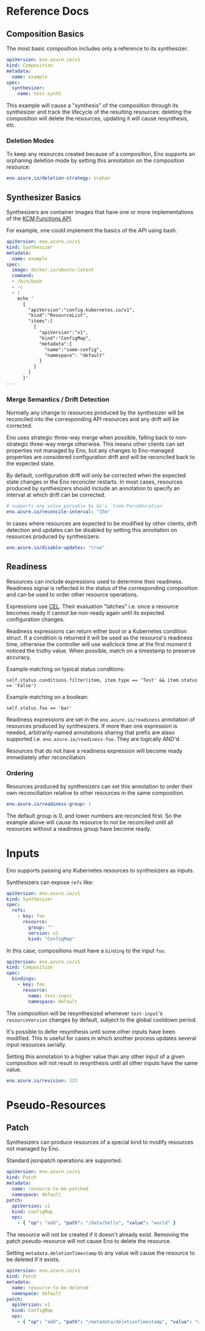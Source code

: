 # Reference Docs

## Composition Basics

The most basic composition includes only a reference to its synthesizer.

```yaml
apiVersion: eno.azure.io/v1
kind: Composition
metadata:
  name: example
spec:
  synthesizer:
    name: test-synth
```

This example will cause a "synthesis" of the composition through its synthesizer
and track the lifecycle of the resulting resources:
deleting the composition will delete the resources,
updating it will cause resynthesis, etc.

### Deletion Modes

To keep any resources created because of a composition,
Eno supports an orphaning deletion mode by setting this annotation on the composition resource:

```yaml
eno.azure.io/deletion-strategy: orphan
```

## Synthesizer Basics

Synthesizers are container images that have one or more implementations of the [KCM Functions API](https://github.com/kubernetes-sigs/kustomize/blob/master/cmd/config/docs/api-conventions/functions-spec.md).

For example, one could implement the basics of the API using bash.

```yaml
apiVersion: eno.azure.io/v1
kind: Synthesizer
metadata:
  name: example
spec:
  image: docker.io/ubuntu:latest
  command:
  - /bin/bash
  - -c
  - |
    echo '
      {
        "apiVersion":"config.kubernetes.io/v1",
        "kind":"ResourceList",
        "items":[
          {
            "apiVersion":"v1",
            "kind":"ConfigMap",
            "metadata":{
              "name":"some-config",
              "namespace": "default"
            }
          }
        ]
      }'
---
```

### Merge Semantics / Drift Detection

Normally any change to resources produced by the synthesizer will be reconciled into the corresponding API resources and any drift will be corrected.

Eno uses strategic three-way merge when possible, falling back to non-strategic three-way merge otherwise.
This means other clients can set properties not managed by Eno,
but any changes to Eno-managed properties are considered configuration drift and will be reconciled back to the expected state.

By default, configuration drift will only be corrected when the expected state changes or the Eno reconciler restarts.
In most cases, resources produced by synthesizers should include an annotation to specify an interval at which drift can be corrected.

```yaml
# supports any value parsable by Go's `time.ParseDuration`
eno.azure.io/reconcile-interval: "15m"
```

In cases where resources are expected to be modified by other clients, drift detection and updates can be disabled by setting this annotation on resources produced by synthesizers:

```yaml
eno.azure.io/disable-updates: "true"
```

## Readiness

Resources can include expressions used to determine their readiness.
Readiness signal is reflected in the status of the corresponding composition and can be used to order other resource operations.

Expressions use [CEL](https://github.com/google/cel-go).
Their evaluation "latches" i.e. once a resource becomes ready it cannot be non-ready again until its expected configuration changes. 

Readiness expressions can return either bool or a Kubernetes condition struct. If a condition is returned it will be used as the resource's readiness time, otherwise the controller will use wallclock time at the first moment it noticed the truthy value. When possible, match on a timestamp to preserve accuracy.

Example matching on typical status conditions:

```cel
self.status.conditions.filter(item, item.type == 'Test' && item.status == 'False')
```

Example matching on a boolean:

```cel
self.status.foo == 'bar'
```

Readiness expressions are set in the `eno.azure.io/readiness` annotation of resources produced by synthesizers.
If more than one expression is needed, arbitrarily-named annotations sharing that prefix are alaso supported i.e. `eno.azure.io/readiness-foo`.
They are logically AND'd.

Resources that do not have a readiness expression will become ready immediately after reconciliation.

### Ordering

Resources produced by synthesizers can set this annotation to order their own reconciliation relative to other resources in the same composition.

```yaml
eno.azure.io/readiness-group: 1
```

The default group is 0, and lower numbers are reconciled first.
So the example above will cause its resource to not be reconciled until all resources without a readiness group have become ready.

# Inputs

Eno supports passing any Kubernetes resources to synthesizers as inputs.

Synthesizers can expose `refs` like:

```yaml
apiVersion: eno.azure.io/v1
kind: Synthesizer
spec:
  refs:
    - key: foo
      resource:
        group: ""
        version: v1
        kind: "ConfigMap"
```

In this case, compositions must have a `binding` to the input `foo`.

```yaml
apiVersion: eno.azure.io/v1
kind: Composition
spec:
  bindings:
    - key: foo
      resource:
        name: test-input
        namespace: default
```

The composition will be resynthesized whenever `test-input`'s `resourceVersion` changes by default, subject to the global cooldown period.

It's possible to defer resynthesis until some other inputs have been modified.
This is useful for cases in which another process updates several input resources serially.

Setting this annotation to a higher value than any other input of a given composition will not result in resynthesis until all other inputs have the same value.

```yaml
eno.azure.io/revision: 123
```

# Pseudo-Resources

## Patch

Synthesizers can produce resources of a special kind to modify resources not managed by Eno.

Standard jsonpatch operations are supported.

```yaml
apiVersion: eno.azure.io/v1
kind: Patch
metadata:
  name: resource-to-be-patched
  namespace: default
patch:
  apiVersion: v1
  kind: ConfigMap
  ops:
    - { "op": "add", "path": "/data/hello", "value": "world" }
```

The resource will not be created if it doesn't already exist.
Removing the patch pseudo-resource will not cause Eno to delete the resource.

Setting `metadata.deletionTimestamp` to any value will cause the resource to be deleted if it exists.

```yaml
apiVersion: eno.azure.io/v1
kind: Patch
metadata:
  name: resource-to-be-deleted
  namespace: default
patch:
  apiVersion: v1
  kind: ConfigMap
  ops:
    - { "op": "add", "path": "/metadata/deletionTimestamp", "value": "anything" }
```
